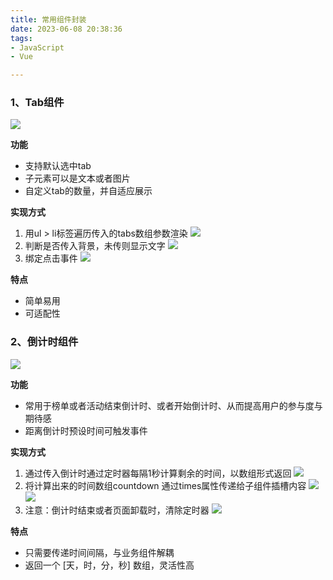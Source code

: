 ```yaml
---
title: 常用组件封装
date: 2023-06-08 20:38:36
tags: 
- JavaScript 
- Vue

--- 
```


### 1、Tab组件 
![](https://img2023.cnblogs.com/blog/1103967/202306/1103967-20230608203245862-2093631029.gif)

**功能**
  - 支持默认选中tab
  - 子元素可以是文本或者图片
  - 自定义tab的数量，并自适应展示

**实现方式**
  1. 用ul > li标签遍历传入的tabs数组参数渲染
     ![](https://img2023.cnblogs.com/blog/1103967/202306/1103967-20230608203801046-1063089266.png)
  2. 判断是否传入背景，未传则显示文字
   ![](https://img2023.cnblogs.com/blog/1103967/202306/1103967-20230608201905303-1349258843.png)
  3. 绑定点击事件
   ![](https://img2023.cnblogs.com/blog/1103967/202306/1103967-20230608201911140-999675347.png)

**特点**
  - 简单易用
  - 可适配性

### 2、倒计时组件 
![](https://img2023.cnblogs.com/blog/1103967/202306/1103967-20230608201418466-1710658917.gif)

**功能**
- 常用于榜单或者活动结束倒计时、或者开始倒计时、从而提高用户的参与度与期待感
- 距离倒计时预设时间可触发事件

**实现方式**
1. 通过传入倒计时通过定时器每隔1秒计算剩余的时间，以数组形式返回
   ![](https://img2023.cnblogs.com/blog/1103967/202306/1103967-20230608201911140-999675347.png)
2. 将计算出来的时间数组countdown 通过times属性传递给子组件插槽内容
   ![](https://img2023.cnblogs.com/blog/1103967/202306/1103967-20230608201915772-934679231.png)
   ![](https://img2023.cnblogs.com/blog/1103967/202306/1103967-20230608201920370-1735052825.png)
3. 注意：倒计时结束或者页面卸载时，清除定时器
   ![](https://img2023.cnblogs.com/blog/1103967/202306/1103967-20230608201924162-1042168532.png)

**特点**
- 只需要传递时间间隔，与业务组件解耦
- 返回一个 [天，时，分，秒] 数组，灵活性高
